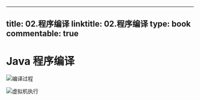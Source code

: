 
---
title: 02.程序编译
linktitle: 02.程序编译
type: book
commentable: true
---

# Java 程序编译

![编译过程](https://s2.ax1x.com/2020/02/04/1DZdKK.png)

![虚拟机执行](https://i.postimg.cc/6p2RsV9Z/image.png)

    